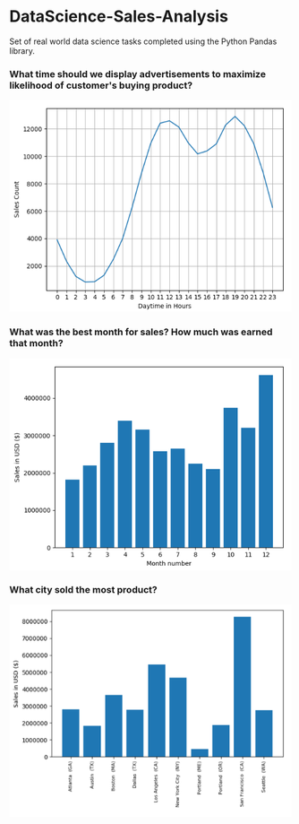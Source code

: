 # DataScience-Sales-Analysis

Set of real world data science tasks completed using the Python Pandas library.

### What time should we display advertisements to maximize likelihood of customer's buying product?
![](./Images/BestSales.png)

### What was the best month for sales? How much was earned that month?
![](./Images/Month.png)

### What city sold the most product?
![](./Images/Sales.png)